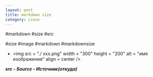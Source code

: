 ```yaml
---
layout: post
title: markdown size
category: Linux
---
```


#markdown #size #src

#size #image #markdown #markdownsize


- \<img src = "./ xxx.png" width = "300" height = "200" alt = "имя изображения" align = center />

***src - Source - Источник(откуда)***
